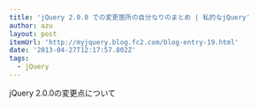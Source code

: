 ```yaml
---
title: 'jQuery 2.0.0 での変更箇所の自分なりのまとめ | 私的なjQuery'
author: azu
layout: post
itemUrl: 'http://myjquery.blog.fc2.com/blog-entry-19.html'
date: '2013-04-27T12:17:57.802Z'
tags:
  - jQuery
---
```

jQuery 2.0.0の変更点について
